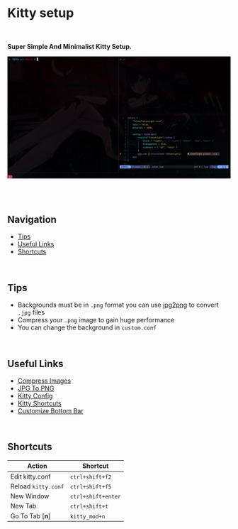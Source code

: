 # Kitty setup

</br>

**Super Simple And Minimalist Kitty Setup.**

![Screenshot](https://github.com/mr-ema/dotfiles/blob/main/config/kitty/bg/screenshot.png?raw=true)

</br>
</br>

## Navigation

- [Tips](https://github.com/mr-ema/dotfiles/tree/main/config/kitty#tips)
- [Useful Links](https://github.com/mr-ema/dotfiles/tree/main/config/kitty#useful-links)
- [Shortcuts](https://github.com/mr-ema/dotfiles/tree/main/config/kitty#shortcuts)

</br>

## Tips

- Backgrounds must be in `.png` format you can use [jpg2png](https://jpg2png.com/) to convert `.jpg` files
- Compress your `.png` image to gain huge performance
- You can change the background in `custom.conf`

</br>

## Useful Links

- [Compress Images](https://compresspng.com/)
- [JPG To PNG](https://jpg2png.com/)
- [Kitty Config](https://sw.kovidgoyal.net/kitty/conf)
- [Kitty Shortcuts](https://sw.kovidgoyal.net/kitty/overview)
- [Customize Bottom Bar](https://sw.kovidgoyal.net/kitty/conf/#tab-bar)

</br>

## Shortcuts

| Action                | Shortcut              |
| --------------------- | --------------------- |
| Edit kitty.conf       | `ctrl+shift+f2`       |
| Reload `kitty.conf`   | `ctrl+shift+f5`       |
| New Window            | `ctrl+shift+enter`    |
| New Tab               | `ctrl+shift+t`        |
| Go To Tab [**n**]     | `kitty_mod+n`         |
